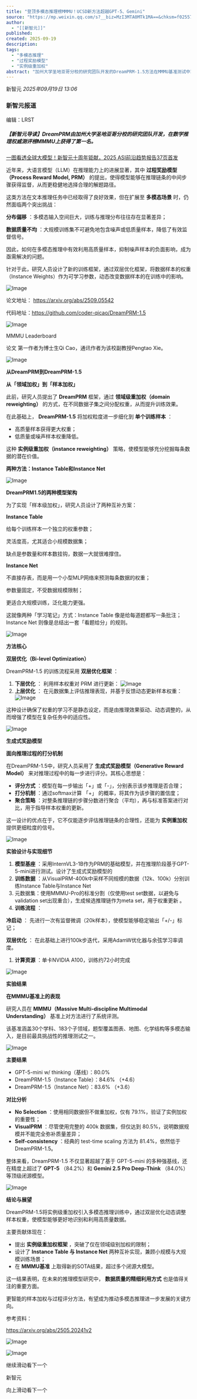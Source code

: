 ```yaml
---
title: "登顶多模态推理榜MMMU！UCSD新方法超越GPT-5、Gemini"
source: "https://mp.weixin.qq.com/s?__biz=MzI3MTA0MTk1MA==&chksm=f02557ca19154a72d355a02c4d07cd290c1b20bec2f2a03713968e07cf4713723dac3949f931&idx=3&mid=2652629062&sn=e51a6f5362216bdb5a2ffb88d5a8e7ee#rd"
author:
  - "[[新智元]]"
published:
created: 2025-09-19
description:
tags:
  - "多模态推理"
  - "过程奖励模型"
  - "实例级重加权"
abstract: "加州大学圣地亚哥分校的研究团队开发的DreamPRM-1.5方法在MMMU基准测试中取得最佳成绩，通过实例级重加权和双层优化框架提升多模态推理能力。"
---
```

新智元 *2025年09月19日 13:06*

### 新智元报道

编辑：LRST

##### 【新智元导读】DreamPRM由加州大学圣地亚哥分校的研究团队开发，在数学推理权威测评榜MMMU上获得了第一名。

[一图看透全球大模型！新智元十周年钜献，2025 ASI前沿趋势报告37页首发](https://mp.weixin.qq.com/s?__biz=MzI3MTA0MTk1MA==&mid=2652625640&idx=1&sn=599fde2abe811219a22711fe44172c70&scene=21#wechat_redirect)

近年来，大语言模型（LLM）在推理能力上的进展显著，其中 **过程奖励模型（Process Reward Model, PRM）** 的提出，使得模型能够在推理链条的中间步骤获得监督，从而更稳健地选择合理的解题路径。

这类方法在文本推理任务中已经取得了良好效果，但在扩展至 **多模态场景** 时，仍然面临两个突出挑战：

**分布偏移** ：多模态输入空间巨大，训练与推理分布往往存在显著差异；

**数据质量不均** ：大规模训练集不可避免地包含噪声或低质量样本，降低了有效监督信号。

因此，如何在多模态推理中有效利用高质量样本，抑制噪声样本的负面影响，成为亟需解决的问题。

针对于此，研究人员设计了新的训练框架，通过双层优化框架，将数据样本的权重（Instance Weights）作为可学习参数，动态改变数据样本的在训练中的影响。  

![Image](https://mmbiz.qpic.cn/sz_mmbiz_png/UicQ7HgWiaUb15K4W3WQaglVVFjdBLwiaOiaqBGUKoibWdlmLtz78JAILN3m2icWdRzEoDsWAfIC6H44EgzLGTcT5nbQ/640?wx_fmt=png&from=appmsg&watermark=1&tp=webp&wxfrom=5&wx_lazy=1#imgIndex=1)

论文地址： https://arxiv.org/abs/2509.05542

代码地址：https://github.com/coder-qicao/DreamPRM-1.5

![Image](https://mmbiz.qpic.cn/sz_mmbiz_png/UicQ7HgWiaUb15K4W3WQaglVVFjdBLwiaOiajQ82aVT2UeOIW1RMRyQBUqIuXOiaD4nU0wQToStJdmibrqctibBFYIg9Q/640?wx_fmt=png&from=appmsg&watermark=1&tp=webp&wxfrom=5&wx_lazy=1#imgIndex=2)

MMMU Leaderboard

论文 第一作者为博士生Qi Cao，通讯作者为该校副教授Pengtao Xie。

  

  

![Image](https://mmbiz.qpic.cn/sz_mmbiz_png/UicQ7HgWiaUb3uEdSPKrwGNmZEOaaGyzVvZ8dTtE9jU1rFsda3llYbCZpmWfiazUYjWBLTGvlPpXucH8Q0lEUJN3Q/640?wx_fmt=png&from=appmsg&tp=webp&wxfrom=5&wx_lazy=1#imgIndex=3)

**从DreamPRM到DreamPRM-1.5**

**从「领域加权」到「样本加权」**

此前，研究人员提出了 **DreamPRM** 框架，通过 **领域级重加权（domain reweighting）** 的方式，在不同数据子集之间分配权重，从而提升训练效果。

在此基础上， **DreamPRM-1.5** 将加权粒度进一步细化到 **单个训练样本** ：

- 高质量样本获得更大权重；
- 低质量或噪声样本权重降低。

这种 **实例级重加权（instance reweighting）** 策略，使模型能够充分挖掘每条数据的潜在价值。

**两种方法：Instance Table和Instance Net**

![Image](https://mmbiz.qpic.cn/sz_mmbiz_png/UicQ7HgWiaUb15K4W3WQaglVVFjdBLwiaOiaXjR5reWqbfy95R3CChrCjhoHldZF44sYUdNXI1PnaHAj4YqpySETwg/640?wx_fmt=png&from=appmsg&watermark=1&tp=webp&wxfrom=5&wx_lazy=1#imgIndex=5)

**DreamPRM1.5的两种模型架构**

为了实现「样本级加权」，研究人员设计了两种互补方案：

**Instance Table**

给每个训练样本一个独立的权重参数；

灵活度高，尤其适合小规模数据集；

缺点是参数量和样本数挂钩，数据一大就很难撑住。

**Instance Net**

不直接存表，而是用一个小型MLP网络来预测每条数据的权重；

参数量固定，不受数据规模限制；

更适合大规模训练，泛化能力更强。

这就像两种「学习笔记」方式：Instance Table 像是给每道题都写一条批注；Instance Net 则像是总结出一套「看题给分」的规则。

  

![Image](https://mmbiz.qpic.cn/sz_mmbiz_png/UicQ7HgWiaUb3uEdSPKrwGNmZEOaaGyzVvZ8dTtE9jU1rFsda3llYbCZpmWfiazUYjWBLTGvlPpXucH8Q0lEUJN3Q/640?wx_fmt=png&from=appmsg&tp=webp&wxfrom=5&wx_lazy=1#imgIndex=6)

**方法核心**

**双层优化（Bi-level Optimization）**

DreamPRM-1.5 的训练流程采用 **双层优化框架** ：

1. **下层优化** ： 利用样本权重对 PRM 进行更新：
![Image](https://mmbiz.qpic.cn/sz_mmbiz_png/UicQ7HgWiaUb15K4W3WQaglVVFjdBLwiaOia9T5gvvh1xwicpRQ7WASbySlI1SlNPNes5M1UOsd3ibgynhUCiaNEMrZSw/640?wx_fmt=png&from=appmsg&tp=webp&wxfrom=5&wx_lazy=1#imgIndex=7)
1. **上层优化** ： 在元数据集上评估推理表现，并基于反馈动态更新样本权重：
![Image](https://mmbiz.qpic.cn/sz_mmbiz_png/UicQ7HgWiaUb15K4W3WQaglVVFjdBLwiaOiafU3wYiaLhmvYgnJ8cK7ePc9JLYarTLhkcPMBzzZdyONm2ly5dm8vYKQ/640?wx_fmt=png&from=appmsg&tp=webp&wxfrom=5&wx_lazy=1#imgIndex=8)

这种设计确保了权重的学习不是静态设定，而是由推理效果驱动、动态调整的，从而增强了模型在复杂任务中的适应性。

  

![Image](https://mmbiz.qpic.cn/sz_mmbiz_png/UicQ7HgWiaUb3uEdSPKrwGNmZEOaaGyzVvZ8dTtE9jU1rFsda3llYbCZpmWfiazUYjWBLTGvlPpXucH8Q0lEUJN3Q/640?wx_fmt=png&from=appmsg&tp=webp&wxfrom=5&wx_lazy=1#imgIndex=9)

**生成式奖励模型**

**面向推理过程的打分机制**

在DreamPRM-1.5中，研究人员采用了 **生成式奖励模型（Generative Reward Model）** 来对推理过程中的每一步进行评分。其核心思想是：

- **评分方式** ：模型在每一步输出「+」或「-」，分别表示该步推理是否合理；
- **打分机制** ：通过softmax计算 「+」 的概率，将其作为该步骤的置信度；
- **聚合策略** ：对整条推理链的步骤分数进行聚合（平均），再与标准答案进行对比，用于指导样本权重的更新。

这一设计的优点在于，它不仅能逐步评估推理链条的合理性，还能为 **实例重加权** 提供更细粒度的信号。

  

![Image](https://mmbiz.qpic.cn/sz_mmbiz_png/UicQ7HgWiaUb3uEdSPKrwGNmZEOaaGyzVvZ8dTtE9jU1rFsda3llYbCZpmWfiazUYjWBLTGvlPpXucH8Q0lEUJN3Q/640?wx_fmt=png&from=appmsg&tp=webp&wxfrom=5&wx_lazy=1#imgIndex=10)

**实验设计与实现细节**

1. **模型基座** ：采用InternVL3-1B作为PRM的基础模型，并在推理阶段基于GPT-5-mini进行测试。设计了生成式奖励模型的
2. **训练数据** ：从VisualPRM-400k中采样不同规模的数据（12k、100k）分别训练Instance Table与Instance Net
3. 元数据集：使用MMMU-Pro的标准分割（仅使用test set数据，以避免与validation set出现重合），生成候选推理链作为meta set，用于权重更新 。
4. **训练流程** ：

**冷启动** ： 先进行一次有监督微调（20k样本），使模型能够稳定输出「+/-」标记；

**双层优化** ： 在此基础上进行100k步迭代，采用AdamW优化器与余弦学习率调度。

1. **计算资源** ：单卡NVIDIA A100，训练约72小时完成

  

![Image](https://mmbiz.qpic.cn/sz_mmbiz_png/UicQ7HgWiaUb3uEdSPKrwGNmZEOaaGyzVvZ8dTtE9jU1rFsda3llYbCZpmWfiazUYjWBLTGvlPpXucH8Q0lEUJN3Q/640?wx_fmt=png&from=appmsg&tp=webp&wxfrom=5&wx_lazy=1#imgIndex=11)

**实验结果**

**在MMMU基准上的表现**

研究人员在 **MMMU（Massive Multi-discipline Multimodal Understanding）** 基准上对方法进行了系统评测。

该基准涵盖30个学科、183个子领域，题型覆盖图表、地图、化学结构等多模态输入，是目前最具挑战性的推理测试之一。

![Image](https://mmbiz.qpic.cn/sz_mmbiz_png/UicQ7HgWiaUb15K4W3WQaglVVFjdBLwiaOiaS4ibv6n5sfWmp3qhL096QBAGF9AmxF5ZTctNqr9UukHMoDQ86GRiaiaOg/640?wx_fmt=png&from=appmsg&watermark=1&tp=webp&wxfrom=5&wx_lazy=1#imgIndex=12)

**主要结果**

- GPT-5-mini w/ thinking（基线）：80.0%
- DreamPRM-1.5（Instance Table）：84.6% （+4.6）
- DreamPRM-1.5（Instance Net）：83.6% （+3.6）

**对比分析**

- **No Selection** ：使用相同数据但不做重加权，仅有 79.1%，验证了实例加权的重要性；
- **VisualPRM** ：尽管使用完整的 400k 数据集，但仅达到 80.5%，说明数据规模并不能完全弥补质量差异；
- **Self-consistency** ：经典的 test-time scaling 方法为 81.4%，依然低于 DreamPRM-1.5。

整体来看，DreamPRM-1.5 不仅显著超越了基于 GPT-5-mini 的多种强基线，还在精度上超过了 **GPT-5** （84.2%）和 **Gemini 2.5 Pro Deep-Think** （84.0%）等顶级闭源模型。

  

![Image](https://mmbiz.qpic.cn/sz_mmbiz_png/UicQ7HgWiaUb3uEdSPKrwGNmZEOaaGyzVvZ8dTtE9jU1rFsda3llYbCZpmWfiazUYjWBLTGvlPpXucH8Q0lEUJN3Q/640?wx_fmt=png&from=appmsg&tp=webp&wxfrom=5&wx_lazy=1#imgIndex=15)

**结论与展望**

DreamPRM-1.5将实例级重加权引入多模态推理训练中，通过双层优化动态调整样本权重，使模型能够更好地识别和利用高质量数据。

主要贡献体现在：

- 提出 **实例级重加权框架** ，突破了仅在领域级别加权的限制；
- 设计了 **Instance Table 与 Instance Net** 两种互补实现，兼顾小规模与大规模训练场景；
- 在 **MMMU基准** 上取得新的SOTA结果，超过多个闭源大模型。

这一结果表明，在未来的推理模型研究中， **数据质量的精细利用方式** 也是值得关注的重要方面。

更智能的样本加权与过程评分方法，有望成为推动多模态推理进一步发展的关键方向。

参考资料：  

https://arxiv.org/abs/2505.20241v2

  

![Image](https://mmbiz.qpic.cn/sz_mmbiz_jpg/UicQ7HgWiaUb0vicIKdOuicRLB5b2ibxv5WBxiarOEesr9bUjIiaRVpuBToxy63Sfr7ZfEoqYflaLF6zy7ucMXxw6OYibw/640?wx_fmt=jpeg&from=appmsg&watermark=1&tp=webp&wxfrom=5&wx_lazy=1#imgIndex=16)

![Image](https://mmbiz.qpic.cn/sz_mmbiz_jpg/UicQ7HgWiaUb0vicIKdOuicRLB5b2ibxv5WBxsv6eWBla9o63pWmDZiaUGic3LffeN8b6svYkJMspkgCSNeIctquaibhpw/640?wx_fmt=jpeg&from=appmsg&watermark=1&tp=webp&wxfrom=5&wx_lazy=1#imgIndex=17)

  

继续滑动看下一个

新智元

向上滑动看下一个